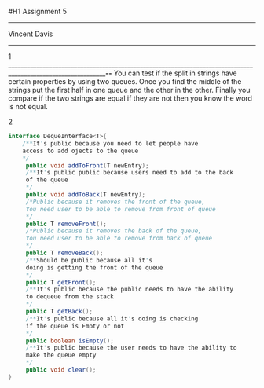 #H1 Assignment 5
_________________________________________________________________________________________________________________________________
Vincent Davis
_______________________________________________________________________________________________________________________________________________________________
1
___________________________________________________________________________________________________________________________--______________
You can test if the split in strings have certain properties by using two queues.
Once you find the middle of the strings put the first half in one queue and the other in the other.
Finally you compare if the two strings are equal if they are not then you know the word is 
not equal.

2

```Java
interface DequeInterface<T>{
	/**It's public because you need to let people have 
	access to add ojects to the queue 	
	*/
	 public void addToFront(T newEntry);
	 /**It's public public because users need to add to the back
	 of the queue
	 */
	 public void addToBack(T newEntry);
	 /*Public because it removes the front of the queue,
	 You need user to be able to remove from front of queue
	 */
	 public T removeFront();
	 /*Public because it removes the back of the queue,
	 You need user to be able to remove from back of queue
	 */
	 public T removeBack();
	 /**Should be public because all it's 
	 doing is getting the front of the queue
	 */
	 public T getFront();
	 /**It's public because the public needs to have the ability
	 to dequeue from the stack
	 */
	 public T getBack();
	 /**It's public because all it's doing is checking
	 if the queue is Empty or not 
	 */
	 public boolean isEmpty();
	 /**It's public because the user needs to have the ability to
	 make the queue empty
	 */
	 public void clear();
}

```
